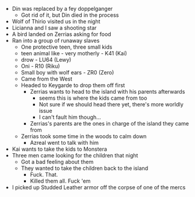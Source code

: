 - Din was replaced by a fey doppelganger
  - Got rid of it, but Din died in the process
- Wolf of Thirio visited us in the night
- Licianna and I saw a shooting star
- A bird landed on Zerrias asking for food
- Ran into a group of runaway slaves
  - One protective teen, three small kids
  - teen animal like - very motherly - K41 (Kai)
  - drow - LU64 (Lewy)
  - Oni - R10 (Riku)
  - Small boy with wolf ears - ZR0 (Zero)
  - Came from the West
  - Headed to Keygarde to drop them off first
    - Zerrias wants to head to the island with his parents afterwards
      - seems this is where the kids came from too
      - Not sure if we should head there yet, there's more worldly issue
      - I can't fault him though...
    - Zerrias's parents are the ones in charge of the island they came from
  - Zerrias took some time in the woods to calm down
    - Azreal went to talk with him
- Kai wants to take the kids to Monstera
- Three men came looking for the children that night
  - Got a bad feeling about them
  - They wanted to take the children back to the island
    - Fuck. That.
    - Killed them all. Fuck 'em
- I picked up Studded Leather armor off the corpse of one of the mercs
